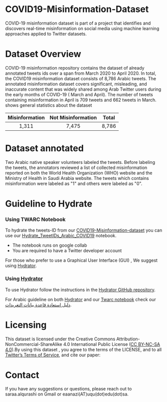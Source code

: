 # COVID19-Misinformation-Dataset
COVID-19 misinformation dataset is part of a  project that identifies and discovers real-time misinformation on social media using machine learning approaches applied to Twitter datasets. 
# Dataset Overview
COVID-19 misinformation repository contains the dataset of already annotated tweets ids over a span from March 2020 to April  2020. In total, the COVID19  misinformation dataset consists of 8,786 Arabic tweets. The annotated misinformation dataset covers significant, misleading, and inaccurate content that was widely shared among Arab Twitter users during the early months of COVID-19  ( March and April). The number of tweets containing misinformation in April is  709 tweets and 662 tweets in March.  shows general statistics about the dataset

| Misinformation | Not Misinformation | Total         | 
| :---:          |     :---:          |      :---:    |
| 1,311          |7,475               | 8,786         |  




# Dataset annotated
Two Arabic native speaker volunteers labeled the tweets. Before labeling the tweets, the annotators reviewed a list of collected misinformation reported on both the World Health Organization (WHO) website and the Ministry of Health in Saudi Arabia website. The tweets which contains misinformation were labeled as "1" and others were labeled as  "0".   

# Guideline to Hydrate
 ### Using TWARC Notebook ### 
To hydrate the tweets-ID from our [COVID19-Misinformation-dataset](https://github.com/SarahAlqurashi/COVID19-Misinformation-dataset-) you can use our  [Hydrate_TweetIDs_Arabic_COVID19](https://github.com/SarahAlqurashi/COVID-19-Arabic-Tweets-Dataset/blob/master/Guideline%20to%20Hydrate/Hydrate_TweetIDs_Arabic_COVID19.ipynb) notebook.

* The notebook runs on google collab 
* You are required to have a Twitter developer account

For those who prefer  to use a Graphical User Interface (GUI) , We suggest using [Hydrator](https://github.com/DocNow/hydrator).

 ### Using [Hydrator](https://github.com/DocNow/hydrator)
To use Hydrator follow the instructions in the [Hydrator GitHub repository](https://github.com/DocNow/hydrator). 

For Arabic guideline  on both [Hydrator](https://github.com/DocNow/hydrator) and our [Twarc notebook](https://github.com/SarahAlqurashi/COVID-19-Arabic-Tweets-Dataset/blob/master/Guideline%20to%20Hydrate/Hydrate_TweetIDs_Arabic_COVID19.ipynb) check our [دليل استعادة قاعدة بيانات التغريدات](https://github.com/SarahAlqurashi/COVID-19-Arabic-Tweets-Dataset/blob/master/Guideline%20to%20Hydrate/دليل%20استعادة%20قاعدة%20بيانات%20التغريدات.pdf).

# Licensing
This dataset is licensed under the Creative Commons Attribution-NonCommercial-ShareAlike 4.0 International Public License ([CC BY-NC-SA 4.0](https://creativecommons.org/licenses/by-nc-sa/4.0/)).By using this dataset , you agree to the terms of the LICENSE, and to all  [Twitter’s Terms of Service](https://developer.twitter.com/en/developer-terms/agreement-and-policy), and cite our paper:

# Contact  
If you have any suggestions or questions, please reach out to saraa.alqurashi on Gmail or  eaanazi(AT)uqu(dot)edu(dot)sa.

